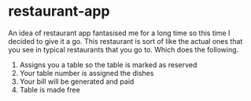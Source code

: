# restaurant-app
An idea of restaurant app fantasised me for a long time so this time I decided to give it a go.
This restaurant is sort of like the actual ones that you see in typical restaurants that you go to. Which does the following.
1. Assigns you a table so the table is marked as reserved
2. Your table number is assigned the dishes
3. Your bill will be generated and paid
4. Table is made free
